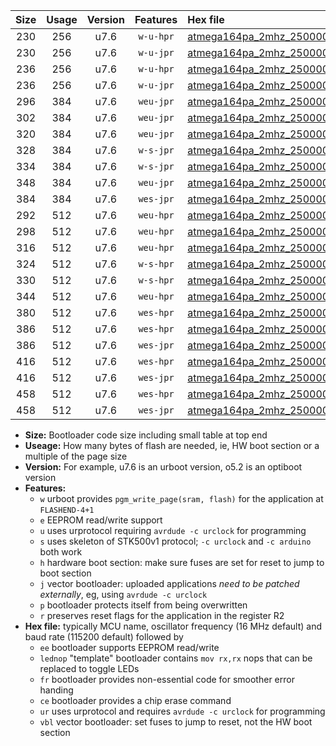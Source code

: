 |Size|Usage|Version|Features|Hex file|
|:-:|:-:|:-:|:-:|:--|
|230|256|u7.6|`w-u-hpr`|[atmega164pa_2mhz_250000bps_ur.hex](https://raw.githubusercontent.com/stefanrueger/urboot/main//atmega164pa_2mhz_250000bps_ur.hex)|
|230|256|u7.6|`w-u-jpr`|[atmega164pa_2mhz_250000bps_ur_vbl.hex](https://raw.githubusercontent.com/stefanrueger/urboot/main//atmega164pa_2mhz_250000bps_ur_vbl.hex)|
|236|256|u7.6|`w-u-hpr`|[atmega164pa_2mhz_250000bps_lednop_ur.hex](https://raw.githubusercontent.com/stefanrueger/urboot/main//atmega164pa_2mhz_250000bps_lednop_ur.hex)|
|236|256|u7.6|`w-u-jpr`|[atmega164pa_2mhz_250000bps_lednop_ur_vbl.hex](https://raw.githubusercontent.com/stefanrueger/urboot/main//atmega164pa_2mhz_250000bps_lednop_ur_vbl.hex)|
|296|384|u7.6|`weu-jpr`|[atmega164pa_2mhz_250000bps_ee_ur_vbl.hex](https://raw.githubusercontent.com/stefanrueger/urboot/main//atmega164pa_2mhz_250000bps_ee_ur_vbl.hex)|
|302|384|u7.6|`weu-jpr`|[atmega164pa_2mhz_250000bps_ee_lednop_ur_vbl.hex](https://raw.githubusercontent.com/stefanrueger/urboot/main//atmega164pa_2mhz_250000bps_ee_lednop_ur_vbl.hex)|
|320|384|u7.6|`weu-jpr`|[atmega164pa_2mhz_250000bps_ee_lednop_fr_ur_vbl.hex](https://raw.githubusercontent.com/stefanrueger/urboot/main//atmega164pa_2mhz_250000bps_ee_lednop_fr_ur_vbl.hex)|
|328|384|u7.6|`w-s-jpr`|[atmega164pa_2mhz_250000bps_vbl.hex](https://raw.githubusercontent.com/stefanrueger/urboot/main//atmega164pa_2mhz_250000bps_vbl.hex)|
|334|384|u7.6|`w-s-jpr`|[atmega164pa_2mhz_250000bps_lednop_vbl.hex](https://raw.githubusercontent.com/stefanrueger/urboot/main//atmega164pa_2mhz_250000bps_lednop_vbl.hex)|
|348|384|u7.6|`weu-jpr`|[atmega164pa_2mhz_250000bps_ee_lednop_fr_ce_ur_vbl.hex](https://raw.githubusercontent.com/stefanrueger/urboot/main//atmega164pa_2mhz_250000bps_ee_lednop_fr_ce_ur_vbl.hex)|
|384|384|u7.6|`wes-jpr`|[atmega164pa_2mhz_250000bps_ee_vbl.hex](https://raw.githubusercontent.com/stefanrueger/urboot/main//atmega164pa_2mhz_250000bps_ee_vbl.hex)|
|292|512|u7.6|`weu-hpr`|[atmega164pa_2mhz_250000bps_ee_ur.hex](https://raw.githubusercontent.com/stefanrueger/urboot/main//atmega164pa_2mhz_250000bps_ee_ur.hex)|
|298|512|u7.6|`weu-hpr`|[atmega164pa_2mhz_250000bps_ee_lednop_ur.hex](https://raw.githubusercontent.com/stefanrueger/urboot/main//atmega164pa_2mhz_250000bps_ee_lednop_ur.hex)|
|316|512|u7.6|`weu-hpr`|[atmega164pa_2mhz_250000bps_ee_lednop_fr_ur.hex](https://raw.githubusercontent.com/stefanrueger/urboot/main//atmega164pa_2mhz_250000bps_ee_lednop_fr_ur.hex)|
|324|512|u7.6|`w-s-hpr`|[atmega164pa_2mhz_250000bps.hex](https://raw.githubusercontent.com/stefanrueger/urboot/main//atmega164pa_2mhz_250000bps.hex)|
|330|512|u7.6|`w-s-hpr`|[atmega164pa_2mhz_250000bps_lednop.hex](https://raw.githubusercontent.com/stefanrueger/urboot/main//atmega164pa_2mhz_250000bps_lednop.hex)|
|344|512|u7.6|`weu-hpr`|[atmega164pa_2mhz_250000bps_ee_lednop_fr_ce_ur.hex](https://raw.githubusercontent.com/stefanrueger/urboot/main//atmega164pa_2mhz_250000bps_ee_lednop_fr_ce_ur.hex)|
|380|512|u7.6|`wes-hpr`|[atmega164pa_2mhz_250000bps_ee.hex](https://raw.githubusercontent.com/stefanrueger/urboot/main//atmega164pa_2mhz_250000bps_ee.hex)|
|386|512|u7.6|`wes-hpr`|[atmega164pa_2mhz_250000bps_ee_lednop.hex](https://raw.githubusercontent.com/stefanrueger/urboot/main//atmega164pa_2mhz_250000bps_ee_lednop.hex)|
|386|512|u7.6|`wes-jpr`|[atmega164pa_2mhz_250000bps_ee_lednop_vbl.hex](https://raw.githubusercontent.com/stefanrueger/urboot/main//atmega164pa_2mhz_250000bps_ee_lednop_vbl.hex)|
|416|512|u7.6|`wes-hpr`|[atmega164pa_2mhz_250000bps_ee_lednop_fr.hex](https://raw.githubusercontent.com/stefanrueger/urboot/main//atmega164pa_2mhz_250000bps_ee_lednop_fr.hex)|
|416|512|u7.6|`wes-jpr`|[atmega164pa_2mhz_250000bps_ee_lednop_fr_vbl.hex](https://raw.githubusercontent.com/stefanrueger/urboot/main//atmega164pa_2mhz_250000bps_ee_lednop_fr_vbl.hex)|
|458|512|u7.6|`wes-hpr`|[atmega164pa_2mhz_250000bps_ee_lednop_fr_ce.hex](https://raw.githubusercontent.com/stefanrueger/urboot/main//atmega164pa_2mhz_250000bps_ee_lednop_fr_ce.hex)|
|458|512|u7.6|`wes-jpr`|[atmega164pa_2mhz_250000bps_ee_lednop_fr_ce_vbl.hex](https://raw.githubusercontent.com/stefanrueger/urboot/main//atmega164pa_2mhz_250000bps_ee_lednop_fr_ce_vbl.hex)|

- **Size:** Bootloader code size including small table at top end
- **Useage:** How many bytes of flash are needed, ie, HW boot section or a multiple of the page size
- **Version:** For example, u7.6 is an urboot version, o5.2 is an optiboot version
- **Features:**
  + `w` urboot provides `pgm_write_page(sram, flash)` for the application at `FLASHEND-4+1`
  + `e` EEPROM read/write support
  + `u` uses urprotocol requiring `avrdude -c urclock` for programming
  + `s` uses skeleton of STK500v1 protocol; `-c urclock` and `-c arduino` both work
  + `h` hardware boot section: make sure fuses are set for reset to jump to boot section
  + `j` vector bootloader: uploaded applications *need to be patched externally*, eg, using `avrdude -c urclock`
  + `p` bootloader protects itself from being overwritten
  + `r` preserves reset flags for the application in the register R2
- **Hex file:** typically MCU name, oscillator frequency (16 MHz default) and baud rate (115200 default) followed by
  + `ee` bootloader supports EEPROM read/write
  + `lednop` "template" bootloader contains `mov rx,rx` nops that can be replaced to toggle LEDs
  + `fr` bootloader provides non-essential code for smoother error handing
  + `ce` bootloader provides a chip erase command
  + `ur` uses urprotocol and requires `avrdude -c urclock` for programming
  + `vbl` vector bootloader: set fuses to jump to reset, not the HW boot section
